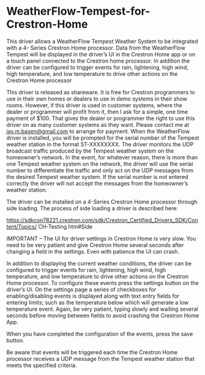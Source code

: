 # WeatherFlow-Tempest-for-Crestron-Home

This driver allows a WeatherFlow Tempest Weather System to be integrated with a 4-
Series Crestron Home processor. Data from the WeatherFlow Tempest will be displayed
in the driver’s UI in the Crestron Home app or on a touch panel connected to the Crestron
home processor. In addition the driver can be configured to trigger events for rain,
lightening, high wind, high temperature, and low temperature to drive other actions on
the Crestron Home processor

This driver is released as shareware. It is free for Crestron programmers to use in their
own homes or dealers to use in demo systems in their show rooms. However, if this
driver is used in customer systems, where the dealer or programmer will profit from it,
then I ask for a simple, one time payment of $100. That gives the dealer or programmer
the right to use this driver on as many customer systems as they want. Please contact me
at jay.m.basen@gmail.com to arrange for payment.
When the WeatherFlow driver is installed, you will be prompted for the serial number of
the Tempest weather station in the format ST-XXXXXXXX. The driver monitors the
UDP broadcast traffic produced by the Tempest weather system on the homeowner’s
network. In the event, for whatever reason, there is more than one Tempest weather
system on the network, the driver will use the serial number to differentiate the traffic and
only act on the UDP messages from the desired Tempest weather system. If the serial
number is not entered correctly the driver will not accept the messages from the
homeowner’s weather station.

The driver can be installed on a 4-Series Crestron Home processor through side loading.
The process of side loading a driver is described here:

https://sdkcon78221.crestron.com/sdk/Crestron_Certified_Drivers_SDK/Content/Topics/
CH-Testing.htm#Side

IMPORTANT – The UI for driver settings in Crestron Home is very slow. You need to
be very patient and give Crestron Home several seconds after changing a field in the
settings. Even with patience the UI can crash.

In addition to displaying the current weather conditions, the driver can be configured to
trigger events for rain, lightening, high wind, high temperature, and low temperature to
drive other actions on the Crestron Home processor. To configure these events press the
settings button on the driver’s UI. On the settings page a series of checkboxes for
enabling/disabling events is displayed along with text entry fields for entering limits;
such as the temperature below which will generate a low temperature event. Again, be
very patient, typing slowly and waiting several seconds before moving between fields to
avoid crashing the Crestron Home App.

When you have completed the configuration of the events, press the save button. 

Be aware that events will be triggered each time the Crestron Home processor receives a
UDP message from the Tempest weather station that meets the specified criteria. 
